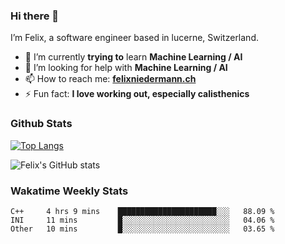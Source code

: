 ### Hi there 👋

I’m Felix, a software engineer based in lucerne, Switzerland.

- 🌱 I’m currently **trying to** learn **Machine Learning / AI**
- 🤔 I’m looking for help with **Machine Learning / AI**
- 📫 How to reach me: **[felixniedermann.ch](https://felixniedermann.ch)**
- ⚡ Fun fact: **I love working out, especially calisthenics**

### Github Stats

[![Top Langs](https://github-readme-stats.vercel.app/api/top-langs/?username=FelixNiedermann&layout=compact&langs_count=10&theme=dracula)](https://github.com/FelixNiedermann)

![Felix's GitHub stats](https://github-readme-stats.vercel.app/api?username=FelixNiedermann&show_icons=true&theme=dracula)

### Wakatime Weekly Stats
<!--START_SECTION:waka-->

```text
C++     4 hrs 9 mins    ██████████████████████░░░   88.09 %
INI     11 mins         █░░░░░░░░░░░░░░░░░░░░░░░░   04.06 %
Other   10 mins         █░░░░░░░░░░░░░░░░░░░░░░░░   03.65 %
```

<!--END_SECTION:waka-->
